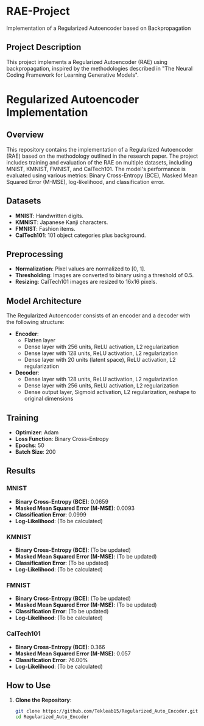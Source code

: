 # RAE-Project
Implementation of a Regularized Autoencoder based on Backpropagation

## Project Description
This project implements a Regularized Autoencoder (RAE) using backpropagation, inspired by the methodologies described in "The Neural Coding Framework for Learning Generative Models".

# Regularized Autoencoder Implementation

## Overview
This repository contains the implementation of a Regularized Autoencoder (RAE) based on the methodology outlined in the research paper. The project includes training and evaluation of the RAE on multiple datasets, including MNIST, KMNIST, FMNIST, and CalTech101. The model's performance is evaluated using various metrics: Binary Cross-Entropy (BCE), Masked Mean Squared Error (M-MSE), log-likelihood, and classification error.

## Datasets
- **MNIST**: Handwritten digits.
- **KMNIST**: Japanese Kanji characters.
- **FMNIST**: Fashion items.
- **CalTech101**: 101 object categories plus background.

## Preprocessing
- **Normalization**: Pixel values are normalized to [0, 1].
- **Thresholding**: Images are converted to binary using a threshold of 0.5.
- **Resizing**: CalTech101 images are resized to 16x16 pixels.

## Model Architecture
The Regularized Autoencoder consists of an encoder and a decoder with the following structure:
- **Encoder**:
  - Flatten layer
  - Dense layer with 256 units, ReLU activation, L2 regularization
  - Dense layer with 128 units, ReLU activation, L2 regularization
  - Dense layer with 20 units (latent space), ReLU activation, L2 regularization
- **Decoder**:
  - Dense layer with 128 units, ReLU activation, L2 regularization
  - Dense layer with 256 units, ReLU activation, L2 regularization
  - Dense output layer, Sigmoid activation, L2 regularization, reshape to original dimensions

## Training
- **Optimizer**: Adam
- **Loss Function**: Binary Cross-Entropy
- **Epochs**: 50
- **Batch Size**: 200

## Results
### MNIST
- **Binary Cross-Entropy (BCE)**: 0.0659
- **Masked Mean Squared Error (M-MSE)**: 0.0093
- **Classification Error**: 0.0999
- **Log-Likelihood**: (To be calculated)

### KMNIST
- **Binary Cross-Entropy (BCE)**: (To be updated)
- **Masked Mean Squared Error (M-MSE)**: (To be updated)
- **Classification Error**: (To be updated)
- **Log-Likelihood**: (To be calculated)

### FMNIST
- **Binary Cross-Entropy (BCE)**: (To be updated)
- **Masked Mean Squared Error (M-MSE)**: (To be updated)
- **Classification Error**: (To be updated)
- **Log-Likelihood**: (To be calculated)

### CalTech101
- **Binary Cross-Entropy (BCE)**: 0.366
- **Masked Mean Squared Error (M-MSE)**: 0.057
- **Classification Error**: 76.00%
- **Log-Likelihood**: (To be calculated)

## How to Use
1. **Clone the Repository**:
   ```bash
   git clone https://github.com/Tekleab15/Regularized_Auto_Encoder.git
   cd Regularized_Auto_Encoder

